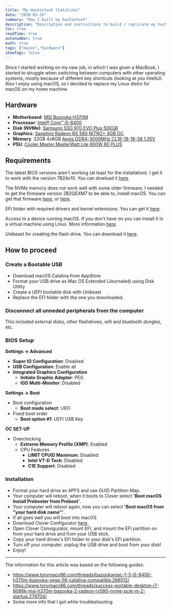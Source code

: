 ```yaml
---
title: "My Hackintosh (Catalina)"
date: "2020-03-20"
summary: "How I built my hackintosh"
description: "Description and instructions to build / replicate my hackintosh"
toc: true
readTime: true
autonumber: true
math: true
tags: ["macos","hardware"]
showTags: false
---
```


Since I started working on my new job, in which I was given a MacBook, I started to struggle when switching between 
computers with other operating systems, mostly because of different key shortcuts (looking at you IntelliJ).
Also I enjoy using macOS, so I decided to replace my Linux distro for macOS on my home machine.

## Hardware

- **Motherboard**: [MSI Bazooka H370M](https://www.msi.com/Motherboard/H370M-BAZOOKA.html)
- **Processor**: [Intel® Core™ i5-8400](https://ark.intel.com/content/www/br/pt/ark/products/126687/intel-core-i5-8400-processor-9m-cache-up-to-4-00-ghz.html)
- **Disk (NVMe)**: [Samsung SSD 970 EVO Plus 500GB](https://www.samsung.com/us/computing/memory-storage/solid-state-drives/ssd-970-evo-plus-nvme-m-2-500gb-mz-v7s500b-am/)
- **Graphics**: [Sapphire Radeon RX 580 NITRO+ 4GB OC](https://www.sapphiretech.com/en/consumer/nitro-rx-580-4g-g5)
- **Memory**: 32GB 4x8GB [Aegis DDR4-3000MHz CL16-18-18-38 1.35V](https://www.gskill.com/product/165/185/1536026353/F4-3000C16D-16GISBAegis-DDR4DDR4-3000MHz-CL16-18-18-38-1.35V16GB-(2x8GB))
- **PSU**: [Cooler Master MasterWatt Lite 600W 80 PLUS](https://www.coolermaster.com/catalog/power-supplies/masterwatt-lite-full-range/masterwatt-lite-600w-full-range/)

## Requirements
The latest BIOS versions aren't working (at least for the installation). I get it to work with the version 7B24v10.
You can dowload it [here](https://download.msi.com/bos_exe/mb/7B24v10.zip).

The NVMe memory does not work well with some older firmware, I needed to get the firmware version 2B2QEXM7 to be able to,
install macOS. You can get that firmware [here](https://s3.ap-northeast-2.amazonaws.com/global.semi.static/SAMSUNG_SSD_970EVO_Plus_ISO_190513/7ES357322A6707A720E1A71EF11A3BE1EED819E011D317626415F0281A78151C/Samsung_SSD_970_EVO_Plus_2B2QEXM7.iso),
or [here](https://www.tonymacx86.com/attachments/samsung_ssd_970_evo_plus_2b2qexm7-iso.407927/).

EFI folder with required drivers and kernel extensions. You can get it [here](/site/article_files/20200320_myhackintosh/efi.zip).

Access to a device running macOS. If you don't have on you can install it in a virtual machine using Linux.
More information [here](https://github.com/foxlet/macOS-Simple-KVM).

Unibeast for creating the flash drive. You can download it [here](https://www.tonymacx86.com/resources/unibeast-10-0-0-catalina.448/).

## How to proceed

### Create a Bootable USB
 - Download macOS Catalina from AppStore
 - Format your USB drive as Mac OS Extended (Journaled) using Disk Utility
 - Create a UEFI bootable disk with Unibeast
 - Replace the EFI folder with the one you downloaded.

### Disconnect all unneded peripherals from the computer
This included external disks, other flashdrives, wifi and bluetooth dongles, etc.

### BIOS Setup
**Settings -> Advanced**
- **Super IO Configuration**: Disabled
- **USB Configuration**: Enable all
- **Integrated Graphics Configuration**
  - **Initiate Graphic Adapter**: PEG
  - **IGD Multi-Monitor**: Disabled
  
**Settings -> Boot**
- Boot configuration
  - **Boot mode select**: UEFI
- Fixed boot order
  - **Boot option #1**: UEFI USB Key
  
**OC SET-UP**
- Overclocking
  - **Extreme Memory Profile (XMP)**: Enabled
  - CPU Features
    - **LIMIT CPUID Maximum**: Disabled
    - **Intel VT-D Tech**: Disabled
    - **C1E Support**: Disabled
    
### Installation

- Format your hard drive as APFS and use GUID Partition Map.
- Your computer will reboot, when it boots to Clover select **'Boot macOS Install Prebooter from Preboot'**.
- Your computer will reboot again, now you can select **'Boot macOS from "your hard disk name"'**.
- If all goes well you will boot into macOS.
- Download Clover Configurator [here](https://mackie100projects.altervista.org/download-clover-configurator/).
- Open Clover Convigurator, mount EFI, and mount the EFI partition on from your hard drive and from your USB stick.
- Copy your hard drives's EFI folder to your disk's EFI partition.
- Turn off your computer, unplug the USB drive and boot from your disk!
- Enjoy!


---

The information for this article was based on the following guides:
 - https://www.tonymacx86.com/threads/bazookamac-1-3-i5-8400-h370m-bazooka-vega-56-catalina-compatible.266512/
 - https://www.tonymacx86.com/threads/success-portable-desktop-i7-8086k-msi-h370m-bazooka-2-radeon-rx580-nvme-pcie-m-2-startup.279704/
 - Some more info that I got while troubleshooting
